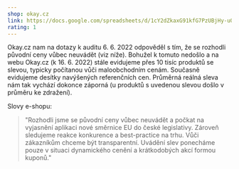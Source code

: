```yaml
---
shop: okay.cz
link: https://docs.google.com/spreadsheets/d/1cY2dZkaxG91kfG7PzUBjHy-uOTdL8cxu8WZj65bZcac/edit?usp=sharing
rating: 1
---
```


Okay.cz nam na dotazy k auditu 6. 6. 2022 odpověděl s tím, že se rozhodli původní ceny vůbec neuvádět (viz níže). Bohužel k tomuto nedošlo a na webu Okay.cz (k 16. 6. 2022) stále evidujeme přes 10 tisíc produktů se slevou, typicky počítanou vůči maloobchodním cenám. Současně evidujeme desítky navýšených referenčních cen. Průměrná reálná sleva nám tak vychází dokonce záporná (u produktů s uvedenou slevou došlo v průměru ke zdražení).

Slovy e-shopu:

> "Rozhodli jsme se původní ceny vůbec neuvádět a počkat na vyjasnění aplikaci nové směrnice EU do české legislativy. Zároveň sledujeme reakce konkurence a best-practice na trhu. Vůči zákazníkům chceme být transparentní. Uvádění slev ponecháme pouze v situaci dynamického cenění a krátkodobých akcí formou kuponů."
